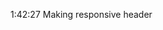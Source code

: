 <!-- 39:00
npx shadcn@latest add "components goes here" -->

<!-- 1:06:58
Making the navbar middle part -->

1:42:27
Making responsive header 
